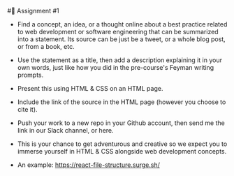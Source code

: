 #📔 Assignment #1

* Find a concept, an idea, or a thought online about a best practice related to web development or software engineering that can be summarized into a statement. Its source can be just be a tweet, or a whole blog post, or from a book, etc.

* Use the statement as a title, then add a description explaining it in your own words, just like how you did in the pre-course's Feyman writing prompts.

* Present this using HTML & CSS on an HTML page.

* Include the link of the source in the HTML page (however you choose to cite it).

* Push your work to a new repo in your Github account, then send me the link in our Slack channel, or here.

* This is your chance to get adventurous and creative so we expect you to immerse yourself in HTML & CSS alongside web development concepts.

* An example: https://react-file-structure.surge.sh/